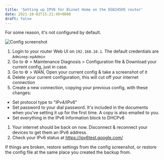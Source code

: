 ```yaml
---
title: 'Setting up IPV6 for Biznet Home on the EG8245H5 router'
date: 2021-10-02T15:21:49+0000
draft: false
---
```


For some reason, it's not configured by default.

![Config screenshot](https://i.imgur.com/Xhrc1GB.png)

1. Login to your router Web UI on `192.168.18.1`. The default credentials are `Adminep:epAdmin`
1. Go to ⚙️ > Maintenance Diagnosis > Configuration file & Download your current config, just in case.
1. Go to ⚙️ > WAN, Open your current config & take a screenshot of it
1. Delete your current configuration, this will cut off your internet connection
1. Create a new connection, copying your previous config, with these changes:
  - Set protocol type to "IPv4/IPv6"
  - Set password to your dial password. It's included in the documents when you've setting it up for the first time. A copy is also emailed to you.
  - Set everything in the IPv6 Information block to DHCPv6
1. Your internet should be back on now. Disconnect & reconnect your devices to get them an IPv6 address.
1. Check your IPv6 status at https://ipv6test.google.com/

If things are broken, restore settings from the config screenshot, or restore the config file at the same place you created the backup from.
